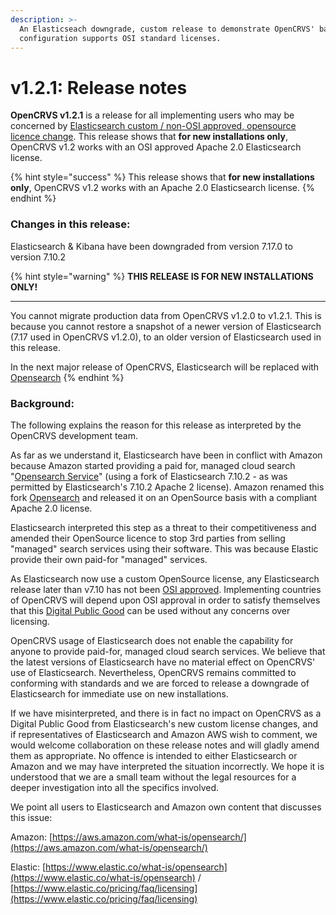 ```yaml
---
description: >-
  An Elasticseach downgrade, custom release to demonstrate OpenCRVS' base
  configuration supports OSI standard licenses.
---
```


# v1.2.1: Release notes

**OpenCRVS v1.2.1** is a release for all implementing users who may be concerned by [Elasticsearch custom / non-OSI approved, opensource licence change](https://www.elastic.co/pricing/faq/licensing).  This release shows that **for new installations only**, OpenCRVS v1.2 works with an OSI approved Apache 2.0 Elasticsearch license.

{% hint style="success" %}
This release shows that **for new installations only**, OpenCRVS v1.2 works with an Apache 2.0 Elasticsearch license.
{% endhint %}

### Changes in this release:

Elasticsearch & Kibana have been downgraded from version 7.17.0 to version 7.10.2



{% hint style="warning" %}
**THIS RELEASE IS FOR NEW INSTALLATIONS ONLY!**

****

You cannot migrate production data from OpenCRVS v1.2.0 to v1.2.1.  This is because you cannot restore a snapshot of a newer version of Elasticsearch (7.17 used in OpenCRVS v1.2.0), to an older version of Elasticsearch used in this release.



In the next major release of OpenCRVS, Elasticsearch will be replaced with [Opensearch](https://opensearch.org/)
{% endhint %}



### Background:

The following explains the reason for this release as interpreted by the OpenCRVS development team. &#x20;

As far as we understand it, Elasticsearch have been in conflict with Amazon because Amazon started providing a paid for, managed cloud search "[Opensearch Service](https://aws.amazon.com/opensearch-service/)" (using a fork of Elasticsearch 7.10.2 - as was permitted by Elasticsearch's 7.10.2 Apache 2 license). Amazon renamed this fork [Opensearch](https://opensearch.org/) and released it on an OpenSource basis with a compliant Apache 2.0 license.

Elasticsearch interpreted this step as a threat to their competitiveness and amended their OpenSource licence to stop 3rd parties from selling "managed" search services using their software.  This was because Elastic provide their own paid-for "managed" services.

As Elasticsearch now use a custom OpenSource license, any Elasticsearch release later than v7.10 has not been [OSI approved](https://opensource.org/licenses/).  Implementing countries of OpenCRVS will depend upon OSI approval in order to satisfy themselves that this [Digital Public Good](https://digitalpublicgoods.net/) can be used without any concerns over licensing.

OpenCRVS usage of Elasticsearch does not enable the capability for anyone to provide paid-for, managed cloud search services.  We believe that the latest versions of Elasticsearch have no material effect on OpenCRVS' use of Elasticsearch.  Nevertheless, OpenCRVS remains committed to conforming with standards and we are forced to release a downgrade of Elasticsearch for immediate use on new installations.

If we have misinterpreted, and there is in fact no impact on OpenCRVS as a Digital Public Good from Elasticsearch's new custom license changes, and if representatives of Elasticsearch and Amazon AWS wish to comment, we would welcome collaboration on these release notes and will gladly amend them as appropriate.  No offence is intended to either Elasticsearch or Amazon and we may have interpreted the situation incorrectly.  We hope it is understood that we are a small team without the legal resources for a deeper investigation into all the specifics involved.

We point all users to Elasticsearch and Amazon own content that discusses this issue:

Amazon: [https://aws.amazon.com/what-is/opensearch/](https://aws.amazon.com/what-is/opensearch/)

Elastic: [https://www.elastic.co/what-is/opensearch](https://www.elastic.co/what-is/opensearch) / [https://www.elastic.co/pricing/faq/licensing](https://www.elastic.co/pricing/faq/licensing)





